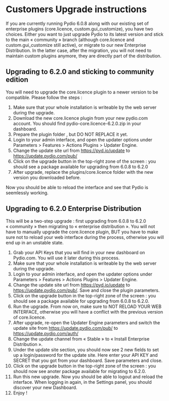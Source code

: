 # Customers Upgrade instructions

If you are currently running Pydio 6.0.8 along with our existing set of enterprise plugins (core.licence, custom.gui_customize), you have two choices. Either you want to just upgrade Pydio to its latest version and stick to the main « community » branch (although core.licence and custom.gui_customize still active), or migrate to our new Enterprise Distribution. In the latter case, after the migration, you will not need to maintain custom plugins anymore, they are directly part of the distribution.

Upgrading to 6.2.0 and sticking to community edition
---
You will need to upgrade the core.licence plugin to a newer version to be compatible. Please follow the steps :

1.	Make sure that your whole installation is writeable by the web server during the upgrade.
2.	Download the new core.licence plugin from your new pydio.com account. You should find pydio-core.licence-6.2.0.zip in your dashboard.
3.	Prepare the plugin folder , but DO NOT REPLACE it yet.
4.	Login to your admin interface, and open the updater options under Parameters > Features > Actions Plugins > Updater Engine.
5.	Change the update site url from https://pyd.io/update to https://update.pydio.com/pub/
6.	Click on the upgrade button in the top-right zone of the screen : you should see a package available for upgrading from 6.0.8 to 6.2.0
7.	After upgrade, replace the plugins/core.licence folder with the new version you downloaded before.

Now you should be able to reload the interface and see that Pydio is seemlessly working.

Upgrading to 6.2.0 Enterprise Distribution
---

This will be a two-step upgrade : first upgrading from 6.0.8 to 6.2.0 « community » then migrating to « enterprise distribution ». You will not have to manually upgrade the core.licence plugin, BUT you have to make sure not to reload your web interface during the process, otherwise you will end up in an unstable state.

1.	Grab your API Keys that you will find in your new dashboard on Pydio.com. You will use it later during this process.
2.	Make sure that your whole installation is writeable by the web server during the upgrade.
3.	Login to your admin interface, and open the updater options under Parameters > Features > Actions Plugins > Updater Engine.
4.	Change the update site url from https://pyd.io/update to https://update.pydio.com/pub/. Save and close the plugin parameters.
5.	Click on the upgrade button in the top-right zone of the screen : you should see a package available for upgrading from 6.0.8 to 6.2.0.
6.	Run the upgrade. From now on, make sure to NOT RELOAD YOUR WEB INTERFACE, otherwise you will have a conflict with the previous version of core.licence.
7.	After upgrade, re-open the Updater Engine parameters and switch the update site from https://update.pydio.com/pub/ to https://update.pydio.com/auth/
8.	Change the update channel from « Stable » to « Install Enterprise Distribution ».
9.	Under the update site section, you should now see 2 new fields to set up a login/password for the update site. Here enter your API KEY and SECRET that you got from your dashboard. Save parameters and close.
10.	Click on the upgrade button in the top-right zone of the screen : you should now see anoter package available for migrating to 6.2.0.
11.	Run this new upgrade. Now you should be able to logout and reload the interface. When logging in again, in the Settings panel, you should discover your new Dashboard.
12.	Enjoy !
